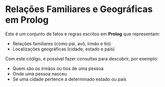 # Relações Familiares e Geográficas em Prolog

Este é um conjunto de fatos e regras escritos em **Prolog** que representam:

- Relações familiares (como pai, avô, irmão e tio)
- Localizações geográficas (cidade, estado e país)

Com este código, é possível fazer consultas para descobrir, por exemplo:

- Quem são os irmãos ou tios de uma pessoa
- Onde uma pessoa nasceu
- Se uma cidade pertence a determinado estado ou país
